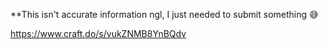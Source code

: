 **This isn't accurate information ngl, I just needed to submit something 😅

https://www.craft.do/s/vukZNMB8YnBQdv